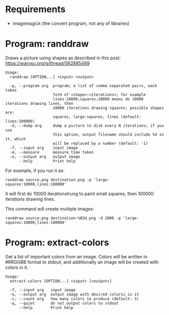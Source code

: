 Requirements
============

 * imagemagick (the convert program, not any of libraries)

Program: randdraw
=================

Draws a picture using shapes as described in this post: https://warosu.org/g/thread/S62885489

```
Usage:
  randdraw [OPTION...] <input> <output>

  -p, --program arg  program; a list of comma separated pairs, each takes
                     form of <shape>:<iterations>; for example
                     lines:10000,squares:20000 means do 10000 iterations drawing lines, then
                     20000 iterations drawing squares; possible shapes are:
                     squares, large-squares, lines (default: lines:100000)
  -d, --dump arg     dump a picture to disk every N iterations; if you use
                     this option, output filename should include %d in it, which
                     will be replaced by a number (default: -1)
  -f, --input arg    input image
  -m, --measure      measure time taken
  -o, --output arg   output image
      --help         Print help
```

For example, if you run it as:

`randdraw source.png destination.png -p 'large-squares:10000,lines:100000'`

It will first do 10000 iterationstrung to paint small squares, then
100000 iterations drawing lines.

This command will create multiple images:

`randdraw source.png destination-%02d.png -d 2000 -p 'large-squares:10000,lines:100000'`

Program: extract-colors
=======================

Get a list of important colors from an image. Colors will be written
in #RRGGBB format to stdout, and additionally an image will be created
with colors in it.

```
Usage:
  extract-colors [OPTION...] <input> [<output>]

  -f, --input arg   input image
  -o, --output arg  output image with desired colorsi in it
  -c, --count arg   how many colors to produce (default: 3)
  -q, --quiet       do not output colors to stdout
      --help        Print help
```
